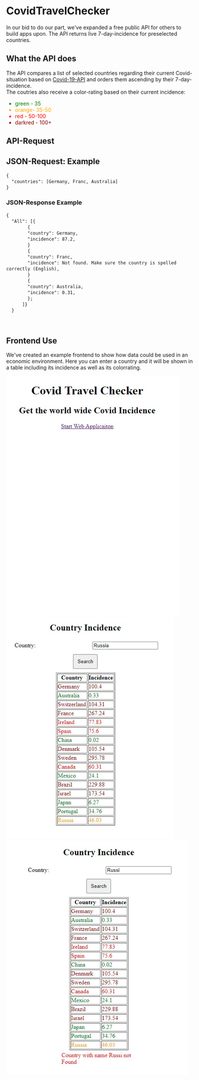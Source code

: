 # CovidTravelChecker




<p>In our bid to do our part, we've expanded a free public API for others to build apps upon. The API returns live 7-day-incidence for preselected countries.</p>


<h2>What the API does
</h2>

<p> The API compares a list of selected countries regarding their current Covid-situation based on
<a href="https://github.com/M-Media-Group/Covid-19-API">Covid-19-API</a> and orders them ascending by their 7-day-incidence.</br>
The coutries also receive a color-rating based on their current incidence:
<ul>
<li style= "color: #008000;">green - 35</li>
<li style= "color: #ffa500;">orange- 35-50</li>
<li style= "color: red;">red - 50-100</li>
<li style= "color: darkred;">darkred - 100+</li>
</ul>
</p>

<h2>API-Request

<h2>JSON-Request: Example</h2>
<pre><code class = "lang-JSON">{
  <span class="hljs-attr">"countries"</span>: <span class="hljs-text">[Germany, Franc, Australia] </span>
}
</code></pre>


<h3>JSON-Response Example</h3>

<pre><code class="lang-JSON">{
  <span class="hljs-attr">"All"</span>: [{
        {
        <span class="hljs-attr">"country"</span>: <span class="hljs-text">Germany</span>,
        <span class="hljs-attr">"incidence"</span>: <span class="hljs-text">87.2</span>,
        }
        {
        <span class="hljs-attr">"country"</span>: <span class="hljs-text">Franc</span>,
        <span class="hljs-attr">"incidence"</span>: <span class="hljs-text">Not found. Make sure the country is spelled correctly (English)</span>,
        }
        {
        <span class="hljs-attr">"country"</span>: <span class="hljs-text">Australia</span>,
        <span class="hljs-attr">"incidence"</span>: <span class="hljs-text">0.31</span>,
        };
      ]}
  }

  </code></pre>



<h2>Frontend Use</h2>
<p>We've created an example frontend to show how data could be used in an economic environment. Here you can enter a country and it will be shown in a table including its incidence as well as its colorrating.</p>
<img src="./img/StartPage.jpeg" alt="StartPage"/>
<img src="./img/CountryList1.jpeg" alt="CountryList1"/>
<img src="./img/CountryList2.jpeg" alt="CountryList2"/>

